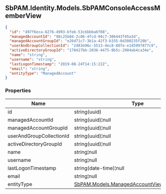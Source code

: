 
<h2 id="tocS_SbPAM.Identity.Models.SbPAMConsoleAccessMemberView">SbPAM.Identity.Models.SbPAMConsoleAccessMemberView</h2>

<a id="schemasbpam.identity.models.sbpamconsoleaccessmemberview"></a>
<a id="schema_SbPAM.Identity.Models.SbPAMConsoleAccessMemberView"></a>
<a id="tocSsbpam.identity.models.sbpamconsoleaccessmemberview"></a>
<a id="tocssbpam.identity.models.sbpamconsoleaccessmemberview"></a>

```json
{
  "id": "497f6eca-6276-4993-bfeb-53cbbbba6f08",
  "managedAccountId": "98c25b84-2c06-4fcd-94c7-306443f45a3d",
  "managedAccountGroupId": "e26d71c7-3b1a-42f3-b335-0d300235f20b",
  "userAndGroupCollectionId": "2d83e96c-5513-4ec8-88fe-e1d5997877c9",
  "activeDirectoryGroupId": "178427bb-2036-4475-8b5c-2904ab4ca34e",
  "name": "string",
  "username": "string",
  "lastLogonTimestamp": "2019-08-24T14:15:22Z",
  "email": "string",
  "entityType": "ManagedAccount"
}

```

### Properties

|Name|Type|Required|Restrictions|Description|
|---|---|---|---|---|
|id|string(uuid)|false|none|none|
|managedAccountId|string(uuid)¦null|false|none|none|
|managedAccountGroupId|string(uuid)¦null|false|none|none|
|userAndGroupCollectionId|string(uuid)¦null|false|none|none|
|activeDirectoryGroupId|string(uuid)¦null|false|none|none|
|name|string¦null|false|none|none|
|username|string¦null|false|none|none|
|lastLogonTimestamp|string(date-time)¦null|false|none|none|
|email|string¦null|false|none|none|
|entityType|[SbPAM.Models.ManagedAccountViewEntityTypeEnum](../Models/sbpam.models.managedaccountviewentitytypeenum.md)|false|none|none|


